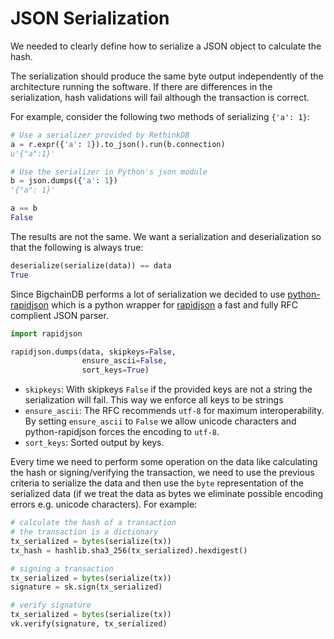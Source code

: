 # JSON Serialization

We needed to clearly define how to serialize a JSON object to calculate the hash.

The serialization should produce the same byte output independently of the architecture running the software. If there are differences in the serialization, hash validations will fail although the transaction is correct.

For example, consider the following two methods of serializing `{'a': 1}`:
```python
# Use a serializer provided by RethinkDB
a = r.expr({'a': 1}).to_json().run(b.connection)
u'{"a":1}'

# Use the serializer in Python's json module
b = json.dumps({'a': 1})
'{"a": 1}'

a == b
False
```

The results are not the same. We want a serialization and deserialization so that the following is always true:
```python
deserialize(serialize(data)) == data
True
```

Since BigchainDB performs a lot of serialization we decided to use [python-rapidjson](https://github.com/kenrobbins/python-rapidjson)
which is a python wrapper for [rapidjson](https://github.com/miloyip/rapidjson) a fast and fully RFC complient JSON parser.

```python
import rapidjson

rapidjson.dumps(data, skipkeys=False,
                ensure_ascii=False,
                sort_keys=True)
```

- `skipkeys`: With skipkeys `False` if the provided keys are not a string the serialization will fail. This way we enforce all keys to be strings
- `ensure_ascii`: The RFC recommends `utf-8` for maximum interoperability. By setting `ensure_ascii` to `False` we allow unicode characters and python-rapidjson forces the encoding to `utf-8`.
- `sort_keys`: Sorted output by keys.

Every time we need to perform some operation on the data like calculating the hash or signing/verifying the transaction, we need to use the previous criteria to serialize the data and then use the `byte` representation of the serialized data (if we treat the data as bytes we eliminate possible encoding errors e.g. unicode characters). For example:
```python
# calculate the hash of a transaction
# the transaction is a dictionary
tx_serialized = bytes(serialize(tx))
tx_hash = hashlib.sha3_256(tx_serialized).hexdigest()

# signing a transaction
tx_serialized = bytes(serialize(tx))
signature = sk.sign(tx_serialized)

# verify signature
tx_serialized = bytes(serialize(tx))
vk.verify(signature, tx_serialized)
```
